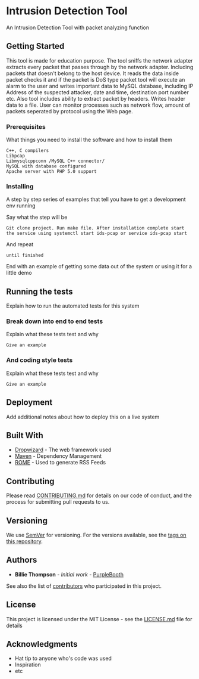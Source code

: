 # Intrusion Detection Tool

An Intrusion Detection Tool with packet analyzing function

## Getting Started

This tool is made for education purpose. The tool sniffs the network adapter extracts every packet that passes through by the network adapter. Including packets that doesn't belong to the host device. It reads the data inside packet checks it and if the packet is DoS type packet tool will execute an alarm to the user and writes important data to MySQL database, including IP Address of the suspected attacker, date and time, destination port number etc. Also tool includes ability to extract packet by headers. Writes header data to a file. User can monitor processes such as network flow, amount of packets seperated by protocol using the Web page.

### Prerequisites

What things you need to install the software and how to install them

```
C++, C compilers
Libpcap
Libmysqlcppconn /MySQL C++ connector/
MySQL with database configured
Apache server with PHP 5.0 support
```

### Installing

A step by step series of examples that tell you have to get a development env running

Say what the step will be

```
Git clone project. Run make file. After installation complete start the service using systemctl start ids-pcap or service ids-pcap start
```

And repeat

```
until finished
```

End with an example of getting some data out of the system or using it for a little demo

## Running the tests

Explain how to run the automated tests for this system

### Break down into end to end tests

Explain what these tests test and why

```
Give an example
```

### And coding style tests

Explain what these tests test and why

```
Give an example
```

## Deployment

Add additional notes about how to deploy this on a live system

## Built With

* [Dropwizard](http://www.dropwizard.io/1.0.2/docs/) - The web framework used
* [Maven](https://maven.apache.org/) - Dependency Management
* [ROME](https://rometools.github.io/rome/) - Used to generate RSS Feeds

## Contributing

Please read [CONTRIBUTING.md](https://gist.github.com/PurpleBooth/b24679402957c63ec426) for details on our code of conduct, and the process for submitting pull requests to us.

## Versioning

We use [SemVer](http://semver.org/) for versioning. For the versions available, see the [tags on this repository](https://github.com/your/project/tags). 

## Authors

* **Billie Thompson** - *Initial work* - [PurpleBooth](https://github.com/PurpleBooth)

See also the list of [contributors](https://github.com/your/project/contributors) who participated in this project.

## License

This project is licensed under the MIT License - see the [LICENSE.md](LICENSE.md) file for details

## Acknowledgments

* Hat tip to anyone who's code was used
* Inspiration
* etc